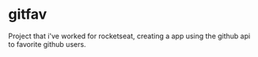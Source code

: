 # gitfav
Project that i've worked for rocketseat, creating a app using the github api to favorite github users.
